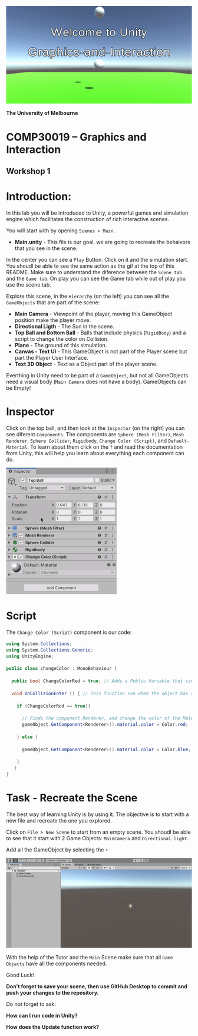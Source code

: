 ![Welcome Demo](Demo/demo.gif)

**The University of Melbourne**
# COMP30019 – Graphics and Interaction

## Workshop 1

# Introduction:

In this lab you will be introduced to Unity, a powerful games and simulation engine which facilitates the construction of rich interactive scenes.

You will start with by opening `Scenes > Main`.

* **Main.unity** - This file is our goal, we are going to recreate the behaivors that you see in the scene.

In the center you can see a `Play` Button. Click on it and the simulation start. You shoudl be able to see the same action as the gif at the top of this README.
Make sure to understand the diference between the `Scene tab` and the `Game tab`. On play you can see the Game tab while out of play you use the scene tab.

Explore this scene, in the `Hierarchy` (on the left) you can see all the `GameObjects` that are part of the scene:

* **Main Camera** - Viewpoint of the player, moving this GameObject position make the player move.
* **Directional Ligth** - The Sun in the scene.
* **Top Ball and Bottom Ball** - Balls that include physics (`RigidBody`) and a script to change the color on Collision.
* **Plane** - The ground of this simulation.
* **Canvas - Text UI** - This GameObject is not part of the Player scene but part the Player User Interface.
* **Text 3D Object** - Text as a Object part of the player scene.

Everthing in Unity need to be part of a `GameObject`, but not all GameObjects need a visual body (`Main Camera` does not have a body). GameObjects can be Empty!

# Inspector

Click on the top ball,  and then look at the `Inspector` (on the right) you can see diferent `Components`. The components are `Sphere (Mesh Filter)`, `Mesh Renderer`, `Sphere Collider`, `Rigidbody`, `Change Color (Script)`, and `Default-Material`. To learn about them click on the `?` and read the documentation from Unity, this will help you learn about everything each component can do.

![Learn Components](Demo/LearnComponents.gif)

# Script
The `Change Color (Script)` component is our code:

```C#
using System.Collections;
using System.Collections.Generic;
using UnityEngine;

public class changeColor : MonoBehaviour {
  
  public bool ChangeColorRed = true; // Adds a Public Variable that can change value in the Editor
  
  void OnCollisionEnter () { // This function run when the object has a collision
  
    if (ChangeColorRed == true){
    
      // Finds the component Renderer, and change the color of the Material to red
      gameObject.GetComponent<Renderer>().material.color = Color.red;
      
   	} else {
    
      gameObject.GetComponent<Renderer>().material.color = Color.blue;
      
   	}    
   }
}
```


# Task - Recreate the Scene

The best way of learning Unity is by using it. The objective is to start with a new file and recreate the one you explored.

Click on `File > New Scene` to start from an empty scene. You shoudl be able to see that it start with 2 Game Objects: `MainCamera` and `Directional light`.

Add all the GameObject by selecting the `+` 

![Learn Components](Demo/AddGameObject.gif)

With the help of the Tutor and the `Main` Scene make sure that all `Game Objects` have all the components needed.

Good Luck!

 **Don't forget to save your scene, then use GitHub Desktop to commit and push your changes to the repository.** 

Do not forget to ask:

**How can I run code in Unity?**

**How does the Update function work?**

